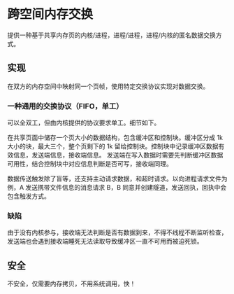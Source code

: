# 跨空间内存交换

提供一种基于共享内存页的内核/进程，进程/进程，进程/内核的匿名数据交换方式。

## 实现

在双方的内存空间中映射同一个页帧，使用特定交换协议实现对数据交换。

### 一种通用的交换协议（FIFO，单工）

可以全双工，但由内核提供的协议要求单工。细节如下。

在共享页面中储存一个页大小的数据结构，包含缓冲区和控制块。缓冲区分成 1k 大小的块，最大三个，整个页剩下的 1k 留给控制块。控制块中记录缓冲区数据有效信息，发送端信息，接收端信息。
发送端在写入数据时需要先判断缓冲区数据可用性，结合控制块中对应信息判断是否可写，接收端同理。

数据传送触发除了盲等，还支持主动请求数据，和超时请求。以向进程请求文件为例，A 发送携带文件信息的消息请求 B，B 同意并创建隧道，发送回执，回执中会包含触发方式。

### 缺陷

由于没有内核参与，接收端无法判断是否有数据到来，不得不线程不断监听检查，发送端也会遇到接收端睡死无法读取导致缓冲区一直不可用而被迫死锁。

## 安全

不安全，仅需要内存拷贝，不用系统调用，快！
